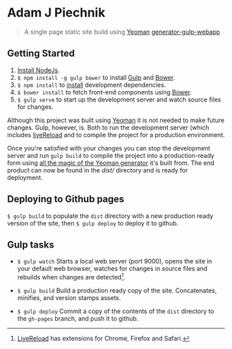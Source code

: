 Adam J Piechnik
===============

> A single page static site build using [Yeoman](http://yeoman.io/) [generator-gulp-webapp](https://github.com/yeoman/generator-gulp-webapp)

Getting Started
---------------

1. [Install NodeJs](http://nodejs.org/).
2. `$ npm install -g gulp bower` to install [Gulp](http://gulpjs.com/) and [Bower](http://bower.io/).
3. `$ npm install` to [install](https://npmjs.org/doc/install.html) development dependencies.
4. `$ bower install` to fetch front-end components using [Bower](http://bower.io/).
5. `$ gulp serve` to start up the development server and watch source files for changes.

Although this project was built using [Yeoman](http://yeoman.io/) it is not needed to make future changes. Gulp, however, is. Both to run the development server (which includes [liveReload](https://github.com/intesso/connect-livereload) and to compile the project for a production environment.

Once you're satisfied with your changes you can stop the development server and run `gulp build` to compile the project into a production-ready form using [all the magic of the Yeoman generator](http://yeoman.io/whyyeoman.html) it's built from. The end product can now be found in the *dist/* directory and is ready for deployment.

Deploying to Github pages
-------------------------

`$ gulp build` to populate the `dist` directory with a new production ready version of the site, then `$ gulp deploy` to deploy it to github.

Gulp tasks
-----------

 * `$ gulp watch`
   Starts a local web server (port 9000), opens the site in your default web browser, watches for changes in source files and rebuilds when changes are detected[^1].

 * `$ gulp build`
   Build a production ready copy of the site. Concatenates, minifies, and version stamps assets.

 * `$ gulp deploy`
   Commit a copy of the contents of the `dist` directory to the `gh-pages` branch, and push it to github.

[^1]: [LiveReload](http://livereload.com/) has extensions for Chrome, Firefox and Safari.

